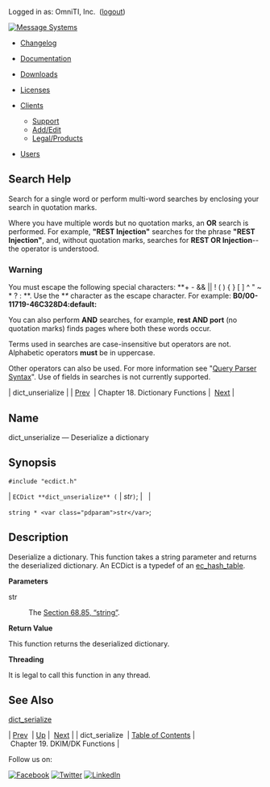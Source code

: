 Logged in as: OmniTI, Inc.  ([logout](https://support.messagesystems.com/logout.php))

[![Message Systems](https://support.messagesystems.com/images/ms-white205.png)](https://support.messagesystems.com/start.php) 

*   [Changelog](https://support.messagesystems.com/start.php?show=changelog)
*   [Documentation](https://support.messagesystems.com/docs/)
*   [Downloads](https://support.messagesystems.com/start.php)

*   [Licenses](https://support.messagesystems.com/license_summary.php)
*   <a href="">Clients</a>
    *   [Support](https://support.messagesystems.com/cs.php)
    *   [Add/Edit](https://support.messagesystems.com/edit_client.php)
    *   [Legal/Products](https://support.messagesystems.com/edit_products.php)
*   [Users](https://support.messagesystems.com/edit_customer.php)

## Search Help

Search for a single word or perform multi-word searches by enclosing your search in quotation marks.

Where you have multiple words but no quotation marks, an **OR** search is performed. For example, **"REST Injection"** searches for the phrase **"REST Injection"**, and, without quotation marks, searches for **REST OR Injection**--the operator is understood.

### Warning

You must escape the following special characters: **+ - && || ! ( ) { } [ ] ^ " ~ * ? : \**. Use the **\** character as the escape character. For example: **B0/00-11719-46C328D4\:default\:**

You can also perform **AND** searches, for example, **rest AND port** (no quotation marks) finds pages where both these words occur.

Terms used in searches are case-insensitive but operators are not. Alphabetic operators **must** be in uppercase.

Other operators can also be used. For more information see "[Query Parser Syntax](https://lucene.apache.org/core/old_versioned_docs/versions/3_0_0/queryparsersyntax.html)". Use of fields in searches is not currently supported.

| dict_unserialize |
| [Prev](apis.dict_serialize.php)  | Chapter 18. Dictionary Functions |  [Next](dkim.php) |

<a name="apis.dict_unserialize"></a>
## Name

dict_unserialize — Deserialize a dictionary

## Synopsis

`#include "ecdict.h"`

| `ECDict **dict_unserialize** (` | <var class="pdparam">str</var>`)`; |   |

`string * <var class="pdparam">str</var>`;<a name="idp22651232"></a>
## Description

Deserialize a dictionary. This function takes a string parameter and returns the deserialized dictionary. An ECDict is a typedef of an [ec_hash_table](structs.ec_hash_table.php "68.31. ec_hash_table").

**Parameters**

<dl class="variablelist">

<dt>str</dt>

<dd>

The [Section 68.85, “string”](structs.string.php "68.85. string").

</dd>

</dl>

**Return Value**

This function returns the deserialized dictionary.

**Threading**

It is legal to call this function in any thread.

<a name="idp22658576"></a>
## See Also

[dict_serialize](apis.dict_serialize.php "dict_serialize")

| [Prev](apis.dict_serialize.php)  | [Up](dict.php) |  [Next](dkim.php) |
| dict_serialize  | [Table of Contents](index.php) |  Chapter 19. DKIM/DK Functions |

Follow us on:

[![Facebook](https://support.messagesystems.com/images/icon-facebook.png)](http://www.facebook.com/messagesystems) [![Twitter](https://support.messagesystems.com/images/icon-twitter.png)](http://twitter.com/#!/MessageSystems) [![LinkedIn](https://support.messagesystems.com/images/icon-linkedin.png)](http://www.linkedin.com/company/message-systems)
